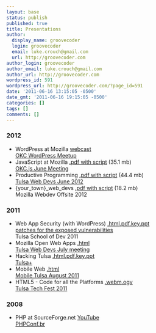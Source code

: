 ```yaml
---
layout: base
status: publish
published: true
title: Presentations
author:
  display_name: groovecoder
  login: groovecoder
  email: luke.crouch@gmail.com
  url: http://groovecoder.com
author_login: groovecoder
author_email: luke.crouch@gmail.com
author_url: http://groovecoder.com
wordpress_id: 591
wordpress_url: http://groovecoder.com/?page_id=591
date: '2011-06-16 13:15:05 -0500'
date_gmt: '2011-06-16 19:15:05 -0500'
categories: []
tags: []
comments: []
---
```

<h3>2012</h3>
<ul>
<li>WordPress at Mozilla <a href="http://vreplay.mozilla.com/replay/showRecordDetails.html?recId=273">webcast</a><br />
<a href="http://www.meetup.com/OKC-WordPress-Users-Group/">OKC WordPress Meetup</a></li>
<li>JavaScript at Mozilla <a href="https://dl.dropbox.com/u/21969365/presentations/okcjs_mozilla.pdf">.pdf with script</a> (35.1 mb)<br />
<a href="http://okcjs.com/blog/2012/06/18/meeting-june-19-final-fox-the-future-of-the-web/">OKC.js June Meeting</a></li>
<li>Productive Programming <a href="https://dl.dropbox.com/u/21969365/presentations/productive_programming.pdf">.pdf with script</a> (44.4 mb)<br />
<a href="http://tulsawebdevs.org/2012/06/june-meeting/">Tulsa Web Devs June 2012</a></li>
<li>{your_town}_web_devs <a href="https://dl.dropboxusercontent.com/u/21969365/presentations/%7Btown%7D_web_devs.pdf">.pdf with script</a> (18.2 mb)<br />
Mozilla Webdev Offsite 2012</li>
</ul>
<h3>2011</h3>
<ul>
<li>Web App Security (with WordPress) <a href="http://groovecoder.com/pres/sod_web_app_sec.html">.html</a><a href="../pres/sod_web_app_sec.pdf">.pdf</a><a href="http://groovecoder.com/pres/sod_web_app_sec.key">.key</a><a href="http://groovecoder.com/pres/sod_web_app_sec.ppt">.ppt<br />
</a><a href="http://groovecoder.com/pres/wordpress_patches.html">patches for the exposed vulnerabilities</a><br />
Tulsa School of Dev 2011</li>
<li>Mozilla Open Web Apps <a href="http://groovecoder.com/pres/mozilla_owa/slides.html">.html</a><br />
<a href="http://tulsawebdevs.org/2011/06/july-meeting/">Tulsa Web Devs July meeting</a></li>
<li>Hacking Tulsa <a href="http://groovecoder.com/pres/tulsa_plus">.html</a><a href="http://groovecoder.com/pres/tulsa_plus.pdf">.pdf</a><a href="http://groovecoder.com/pres/tulsa_plus.key">.key</a><a href="http://groovecoder.com/pres/tulsa_plus.ppt">.ppt</a><br />
<a href="http://whatareyouadding.com">Tulsa+</a></li>
<li>Mobile Web <a href="http://htmlpad.org/tulsa-mobile-web/">.html</a><br />
<a href="http://mobiletulsa.org/2011/08/18/august-meeting-mozillas-mobile-web-a-mobile-business-case-study/">Mobile Tulsa August 2011</a></li>
<li>HTML5 - Code for all the Platforms <a href="http://dl.dropbox.com/u/21969365/html5_code_for_all_the_platforms.webm">.webm</a><a href="http://dl.dropbox.com/u/21969365/html5_code_for_all_the_platforms.ogv">.ogv</a><br />
<a href="http://techfests.com/Tulsa/2011/default.aspx">Tulsa Tech Fest 2011</a></li>
</ul>
<h3>2008</h3>
<ul>
<li>PHP at SourceForge.net <a href="https://www.youtube.com/watch?v=aw6A5bzhYCc">YouTube</a><br />
<a href="http://www.phpconf.com.br/">PHPConf.br</a></li>
</ul>
